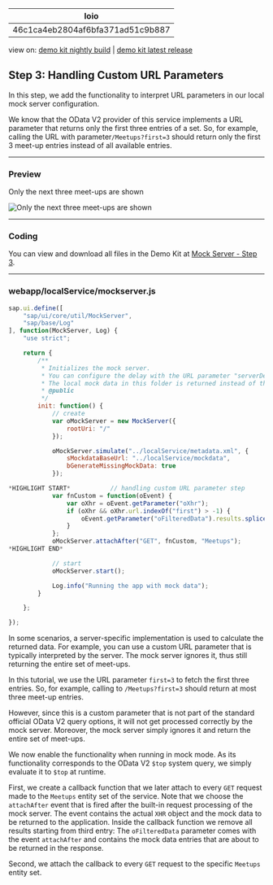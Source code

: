 <!-- loio46c1ca4eb2804af6bfa371ad51c9b887 -->

| loio |
| -----|
| 46c1ca4eb2804af6bfa371ad51c9b887 |

<div id="loio">

view on: [demo kit nightly build](https://openui5nightly.hana.ondemand.com/#/topic/46c1ca4eb2804af6bfa371ad51c9b887) | [demo kit latest release](https://openui5.hana.ondemand.com/#/topic/46c1ca4eb2804af6bfa371ad51c9b887)</div>

## Step 3: Handling Custom URL Parameters

In this step, we add the functionality to interpret URL parameters in our local mock server configuration.

We know that the OData V2 provider of this service implements a URL parameter that returns only the first three entries of a set. So, for example, calling the URL with parameter`/Meetups?first=3` should return only the first 3 meet-up entries instead of all available entries.

***

### Preview

   
  
Only the next three meet-ups are shown<a name="loio46c1ca4eb2804af6bfa371ad51c9b887__fig_lfn_3jq_st"/>

 ![](loioe65ccb233c334129b11726a20b102211_HiRes.png "Only the next three meet-ups are shown") 

***

### Coding

You can view and download all files in the Demo Kit at [Mock Server - Step 3](https://openui5.hana.ondemand.com/explored.html#/sample/sap.ui.core.tutorial.mockserver.03/preview).

***

### webapp/localService/mockserver.js

``` js
sap.ui.define([
	"sap/ui/core/util/MockServer",
	"sap/base/Log"
], function(MockServer, Log) {
	"use strict";

	return {
		/**
		 * Initializes the mock server.
		 * You can configure the delay with the URL parameter "serverDelay".
		 * The local mock data in this folder is returned instead of the real data for testing.
		 * @public
		 */
		init: function() {
			// create
			var oMockServer = new MockServer({
				rootUri: "/"
			});

			oMockServer.simulate("../localService/metadata.xml", {
				sMockdataBaseUrl: "../localService/mockdata",
				bGenerateMissingMockData: true
			});

*HIGHLIGHT START*			// handling custom URL parameter step
			var fnCustom = function(oEvent) {
				var oXhr = oEvent.getParameter("oXhr");
				if (oXhr && oXhr.url.indexOf("first") > -1) {
					oEvent.getParameter("oFilteredData").results.splice(3, 100);
				}
			};
			oMockServer.attachAfter("GET", fnCustom, "Meetups");
*HIGHLIGHT END*

			// start
			oMockServer.start();

			Log.info("Running the app with mock data");
		}

	};

});

```

In some scenarios, a server-specific implementation is used to calculate the returned data. For example, you can use a custom URL parameter that is typically interpreted by the server. The mock server ignores it, thus still returning the entire set of meet-ups.

In this tutorial, we use the URL parameter `first=3` to fetch the first three entries. So, for example, calling to `/Meetups?first=3` should return at most three meet-up entries.

However, since this is a custom parameter that is not part of the standard official OData V2 query options, it will not get processed correctly by the mock server. Moreover, the mock server simply ignores it and return the entire set of meet-ups.

We now enable the functionality when running in mock mode. As its functionality corresponds to the OData V2 `$top` system query, we simply evaluate it to `$top` at runtime.

First, we create a callback function that we later attach to every `GET` request made to the `Meetups` entity set of the service. Note that we choose the `attachAfter` event that is fired after the built-in request processing of the mock server. The event contains the actual `XHR` object and the mock data to be returned to the application. Inside the callback function we remove all results starting from third entry: The `oFilteredData` parameter comes with the event `attachAfter` and contains the mock data entries that are about to be returned in the response.

Second, we attach the callback to every `GET` request to the specific `Meetups` entity set.


